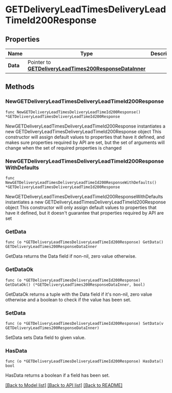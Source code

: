 # GETDeliveryLeadTimesDeliveryLeadTimeId200Response

## Properties

Name | Type | Description | Notes
------------ | ------------- | ------------- | -------------
**Data** | Pointer to [**GETDeliveryLeadTimes200ResponseDataInner**](GETDeliveryLeadTimes200ResponseDataInner.md) |  | [optional] 

## Methods

### NewGETDeliveryLeadTimesDeliveryLeadTimeId200Response

`func NewGETDeliveryLeadTimesDeliveryLeadTimeId200Response() *GETDeliveryLeadTimesDeliveryLeadTimeId200Response`

NewGETDeliveryLeadTimesDeliveryLeadTimeId200Response instantiates a new GETDeliveryLeadTimesDeliveryLeadTimeId200Response object
This constructor will assign default values to properties that have it defined,
and makes sure properties required by API are set, but the set of arguments
will change when the set of required properties is changed

### NewGETDeliveryLeadTimesDeliveryLeadTimeId200ResponseWithDefaults

`func NewGETDeliveryLeadTimesDeliveryLeadTimeId200ResponseWithDefaults() *GETDeliveryLeadTimesDeliveryLeadTimeId200Response`

NewGETDeliveryLeadTimesDeliveryLeadTimeId200ResponseWithDefaults instantiates a new GETDeliveryLeadTimesDeliveryLeadTimeId200Response object
This constructor will only assign default values to properties that have it defined,
but it doesn't guarantee that properties required by API are set

### GetData

`func (o *GETDeliveryLeadTimesDeliveryLeadTimeId200Response) GetData() GETDeliveryLeadTimes200ResponseDataInner`

GetData returns the Data field if non-nil, zero value otherwise.

### GetDataOk

`func (o *GETDeliveryLeadTimesDeliveryLeadTimeId200Response) GetDataOk() (*GETDeliveryLeadTimes200ResponseDataInner, bool)`

GetDataOk returns a tuple with the Data field if it's non-nil, zero value otherwise
and a boolean to check if the value has been set.

### SetData

`func (o *GETDeliveryLeadTimesDeliveryLeadTimeId200Response) SetData(v GETDeliveryLeadTimes200ResponseDataInner)`

SetData sets Data field to given value.

### HasData

`func (o *GETDeliveryLeadTimesDeliveryLeadTimeId200Response) HasData() bool`

HasData returns a boolean if a field has been set.


[[Back to Model list]](../README.md#documentation-for-models) [[Back to API list]](../README.md#documentation-for-api-endpoints) [[Back to README]](../README.md)


